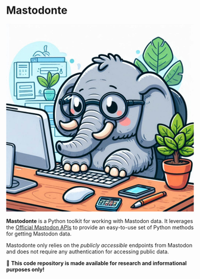 # Mastodonte

![Mastodonte](mastodonte.jpeg)

**Mastodonte** is a Python toolkit for working with Mastodon data.
It leverages the [Official Mastodon APIs](https://docs.joinmastodon.org/) to provide an easy-to-use set of Python methods for getting Mastodon data.

Mastodonte only relies on the *publicly accessible* endpoints from Mastodon and does not require any authentication for accessing public data.

🚨 **This code repository is made available for research and informational purposes only!**

